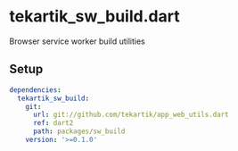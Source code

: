 # tekartik_sw_build.dart

Browser service worker build utilities

## Setup

```yaml
dependencies:
  tekartik_sw_build:
    git:
      url: git://github.com/tekartik/app_web_utils.dart
      ref: dart2
      path: packages/sw_build
    version: '>=0.1.0'
```